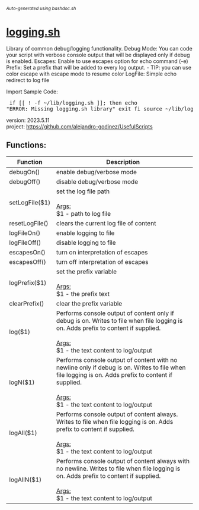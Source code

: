 <small><i>Auto-generated using bashdoc.sh</i></small>
# [logging.sh](../logging.sh)

 Library of common debug/logging functionality.
   Debug Mode:  You can code your script with verbose console output that will 
                be displayed only if debug is enabled.
   Escapes:  Enable to use escapes option for echo command (-e)
   Prefix:  Set a prefix that will be added to every log output.
            - TIP: you can use color escape with escape mode to resume color
   LogFile:  Simple echo redirect to log file


 Import Sample Code:
     <pre>
     if [[ ! -f ~/lib/logging.sh ]]; then
       echo "ERROR: Missing logging.sh library"
       exit
     fi
     source ~/lib/logging.sh
     </pre>

 version: 2023.5.11  
 project:  https://github.com/alejandro-godinez/UsefulScripts  


## Functions:
| Function | Description |
|----------|-------------|
| debugOn() | enable debug/verbose mode   |
| debugOff() | disable debug/verbose mode   |
| setLogFile($1) | set the log file path    <br><br><u>Args:</u><br>$1 - path to log file  <br> |
| resetLogFile() | clears the current log file of content   |
| logFileOn() | enable logging to file   |
| logFileOff() | disable logging to file   |
| escapesOn() | turn on interpretation of escapes   |
| escapesOff() | turn off interpretation of escapes   |
| logPrefix($1) | set the prefix variable    <br><br><u>Args:</u><br>$1 - the prefix text  <br> |
| clearPrefix() | clear the prefix variable   |
| log($1) | Performs console output of content only if debug is on.  Writes to file when file logging is on.  Adds prefix to content if supplied.    <br><br><u>Args:</u><br>$1 - the text content to log/output  <br> |
| logN($1) | Performs console output of content with no newline only if debug is on.  Writes to file when file logging is on.  Adds prefix to content if supplied.    <br><br><u>Args:</u><br>$1 - the text content to log/output  <br> |
| logAll($1) | Performs console output of content always.  Writes to file when file logging is on.  Adds prefix to content if supplied.    <br><br><u>Args:</u><br>$1 - the text content to log/output  <br> |
| logAllN($1) | Performs console output of content always with no newline.  Writes to file when file logging is on.  Adds prefix to content if supplied.    <br><br><u>Args:</u><br>$1 - the text content to log/output  <br> |
